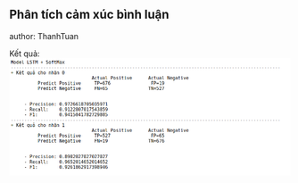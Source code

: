 ## Phân tích cảm xúc bình luận

author: ThanhTuan

Kết quả:
<img width="1039" alt="results" src="https://github.com/tuanlt175/sentiment_analysis/blob/master/models/LTSM-Softmax-302-256.png">

